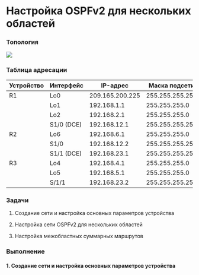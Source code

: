 # Настройка OSPFv2 для нескольких областей

### Топология
![](eve.png)

### Таблица адресации
|Устройство|Интерфейс    |IP-адрес       |Маска подсети   |
|----------|-------------|---------------|----------------|
|R1        |Lo0          |209.165.200.225|255.255.255.252 |
|          |Lo1          |192.168.1.1  |255.255.255.0     |
|          |Lo2          |192.168.2.1  |255.255.255.0     |
|          |S1/0 (DCE)   |192.168.12.1 |255.255.255.252   |
|R2        |Lo6          |192.168.6.1  |255.255.255.0     |
|          |S1/0         |192.168.12.2 |255.255.255.252   |
|          |S1/1 (DCE)   |192.168.23.1 |255.255.255.252   |
|R3        |Lo4          |192.168.4.1  |255.255.255.0     |
|          |Lo5          |192.168.5.1  |255.255.255.0     |
|          |S/1/1        |192.168.23.2 |255.255.255.252   |

### Задачи
1. Создание сети и настройка основных параметров устройства

2. Настройка сети OSPFv2 для нескольких областей

3. Настройка межобластных суммарных маршрутов

### Выполнение

#### 1. Создание сети и настройка основных параметров устройства
